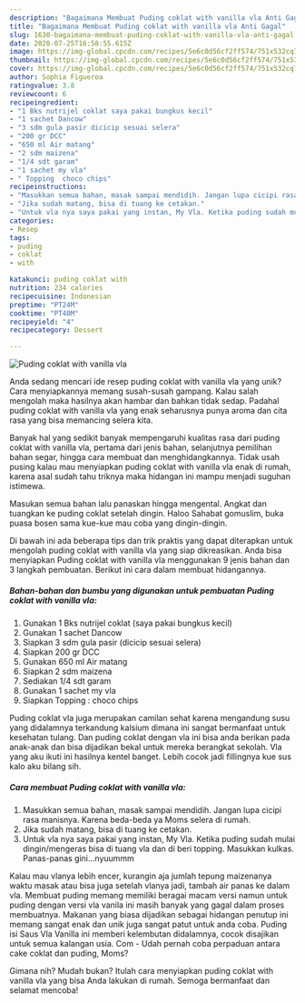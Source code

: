 ```yaml
---
description: "Bagaimana Membuat Puding coklat with vanilla vla Anti Gagal"
title: "Bagaimana Membuat Puding coklat with vanilla vla Anti Gagal"
slug: 1630-bagaimana-membuat-puding-coklat-with-vanilla-vla-anti-gagal
date: 2020-07-25T16:58:55.615Z
image: https://img-global.cpcdn.com/recipes/5e6c0d56cf2ff574/751x532cq70/puding-coklat-with-vanilla-vla-foto-resep-utama.jpg
thumbnail: https://img-global.cpcdn.com/recipes/5e6c0d56cf2ff574/751x532cq70/puding-coklat-with-vanilla-vla-foto-resep-utama.jpg
cover: https://img-global.cpcdn.com/recipes/5e6c0d56cf2ff574/751x532cq70/puding-coklat-with-vanilla-vla-foto-resep-utama.jpg
author: Sophia Figueroa
ratingvalue: 3.8
reviewcount: 6
recipeingredient:
- "1 Bks nutrijel coklat saya pakai bungkus kecil"
- "1 sachet Dancow"
- "3 sdm gula pasir dicicip sesuai selera"
- "200 gr DCC"
- "650 ml Air matang"
- "2 sdm maizena"
- "1/4 sdt garam"
- "1 sachet my vla"
- " Topping  choco chips"
recipeinstructions:
- "Masukkan semua bahan, masak sampai mendidih. Jangan lupa cicipi rasa manisnya. Karena beda-beda ya Moms selera di rumah."
- "Jika sudah matang, bisa di tuang ke cetakan."
- "Untuk vla nya saya pakai yang instan, My Vla. Ketika puding sudah mulai dingin/mengeras bisa di tuang vla dan di beri topping. Masukkan kulkas. Panas-panas gini...nyuummm"
categories:
- Resep
tags:
- puding
- coklat
- with

katakunci: puding coklat with 
nutrition: 234 calories
recipecuisine: Indonesian
preptime: "PT24M"
cooktime: "PT40M"
recipeyield: "4"
recipecategory: Dessert

---
```



![Puding coklat with vanilla vla](https://img-global.cpcdn.com/recipes/5e6c0d56cf2ff574/751x532cq70/puding-coklat-with-vanilla-vla-foto-resep-utama.jpg)

Anda sedang mencari ide resep puding coklat with vanilla vla yang unik? Cara menyiapkannya memang susah-susah gampang. Kalau salah mengolah maka hasilnya akan hambar dan bahkan tidak sedap. Padahal puding coklat with vanilla vla yang enak seharusnya punya aroma dan cita rasa yang bisa memancing selera kita.

Banyak hal yang sedikit banyak mempengaruhi kualitas rasa dari puding coklat with vanilla vla, pertama dari jenis bahan, selanjutnya pemilihan bahan segar, hingga cara membuat dan menghidangkannya. Tidak usah pusing kalau mau menyiapkan puding coklat with vanilla vla enak di rumah, karena asal sudah tahu triknya maka hidangan ini mampu menjadi suguhan istimewa.

Masukan semua bahan lalu panaskan hingga mengental. Angkat dan tuangkan ke puding coklat setelah dingin. Haloo Sahabat gomuslim, buka puasa bosen sama kue-kue mau coba yang dingin-dingin.


Di bawah ini ada beberapa tips dan trik praktis yang dapat diterapkan untuk mengolah puding coklat with vanilla vla yang siap dikreasikan. Anda bisa menyiapkan Puding coklat with vanilla vla menggunakan 9 jenis bahan dan 3 langkah pembuatan. Berikut ini cara dalam membuat hidangannya.

<!--inarticleads1-->

##### Bahan-bahan dan bumbu yang digunakan untuk pembuatan Puding coklat with vanilla vla:

1. Gunakan 1 Bks nutrijel coklat (saya pakai bungkus kecil)
1. Gunakan 1 sachet Dancow
1. Siapkan 3 sdm gula pasir (dicicip sesuai selera)
1. Siapkan 200 gr DCC
1. Gunakan 650 ml Air matang
1. Siapkan 2 sdm maizena
1. Sediakan 1/4 sdt garam
1. Gunakan 1 sachet my vla
1. Siapkan  Topping : choco chips


Puding coklat vla juga merupakan camilan sehat karena mengandung susu yang didalamnya terkandung kalsium dimana ini sangat bermanfaat untuk kesehatan tulang. Dan puding coklat dengan vla ini bisa anda berikan pada anak-anak dan bisa dijadikan bekal untuk mereka berangkat sekolah. Vla yang aku ikuti ini hasilnya kentel banget. Lebih cocok jadi fillingnya kue sus kalo aku bilang sih. 

<!--inarticleads2-->

##### Cara membuat Puding coklat with vanilla vla:

1. Masukkan semua bahan, masak sampai mendidih. Jangan lupa cicipi rasa manisnya. Karena beda-beda ya Moms selera di rumah.
1. Jika sudah matang, bisa di tuang ke cetakan.
1. Untuk vla nya saya pakai yang instan, My Vla. Ketika puding sudah mulai dingin/mengeras bisa di tuang vla dan di beri topping. Masukkan kulkas. Panas-panas gini...nyuummm


Kalau mau vlanya lebih encer, kurangin aja jumlah tepung maizenanya waktu masak atau bisa juga setelah vlanya jadi, tambah air panas ke dalam vla. Membuat puding memang memiliki beragai macam versi namun untuk puding dengan versi vla vanila ini masih banyak yang gagal dalam proses membuatnya. Makanan yang biasa dijadikan sebagai hidangan penutup ini memang sangat enak dan unik juga sangat patut untuk anda coba. Puding isi Saus Vla Vanilla ini memberi kelembutan didalamnya, cocok disajikan untuk semua kalangan usia. Com - Udah pernah coba perpaduan antara cake coklat dan puding, Moms? 

Gimana nih? Mudah bukan? Itulah cara menyiapkan puding coklat with vanilla vla yang bisa Anda lakukan di rumah. Semoga bermanfaat dan selamat mencoba!
